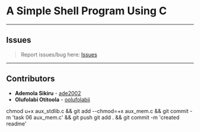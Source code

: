 # A Simple Shell Program Using C

---

## Issues

> Report issues/bug here: [Issues](https://github.com/oolufolabii/simple_shell/issues)

---

## Contributors

+ **Ademola Sikiru** - [ade2002](https://github.com/Ade2002/)
+ **Olufolabi Otitoola** - [oolufolabii](github.com/oolufolabii/)


chmod u+x aux_stdlib.c && git add --chmod=+x aux_mem.c && git commit -m 'task 06 aux_mem.c' && git push
git add . && git commit -m 'created readme'
